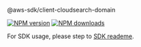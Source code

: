 @aws-sdk/client-cloudsearch-domain

[![NPM version](https://img.shields.io/npm/v/@aws-sdk/client-cloudsearch-domain/beta.svg)](https://www.npmjs.com/package/@aws-sdk/client-cloudsearch-domain)
[![NPM downloads](https://img.shields.io/npm/dm/@aws-sdk/client-cloudsearch-domain.svg)](https://www.npmjs.com/package/@aws-sdk/client-cloudsearch-domain)

For SDK usage, please step to [SDK reademe](https://github.com/aws/aws-sdk-js-v3).
